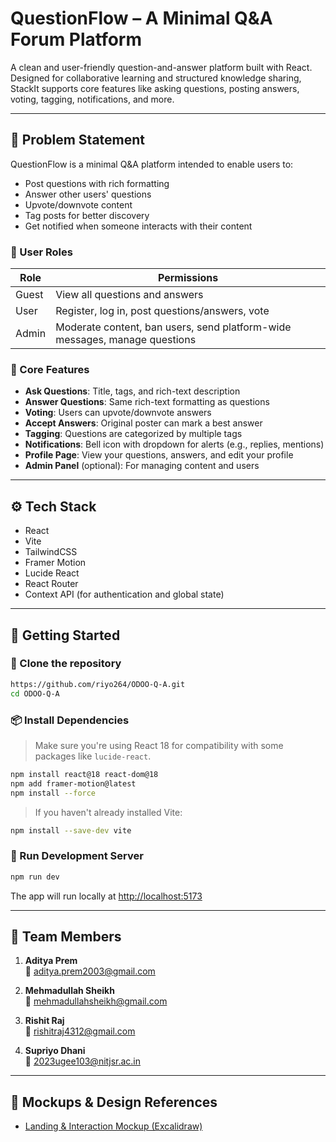 # QuestionFlow – A Minimal Q&A Forum Platform

A clean and user-friendly question-and-answer platform built with React. Designed for collaborative learning and structured knowledge sharing, StackIt supports core features like asking questions, posting answers, voting, tagging, notifications, and more.

---

## 🧠 Problem Statement

QuestionFlow is a minimal Q&A platform intended to enable users to:

- Post questions with rich formatting
- Answer other users' questions
- Upvote/downvote content
- Tag posts for better discovery
- Get notified when someone interacts with their content

### 🔐 User Roles

| Role    | Permissions                                                                 |
|---------|------------------------------------------------------------------------------|
| Guest   | View all questions and answers                                               |
| User    | Register, log in, post questions/answers, vote                               |
| Admin   | Moderate content, ban users, send platform-wide messages, manage questions   |

### 🎯 Core Features

- **Ask Questions**: Title, tags, and rich-text description
- **Answer Questions**: Same rich-text formatting as questions
- **Voting**: Users can upvote/downvote answers
- **Accept Answers**: Original poster can mark a best answer
- **Tagging**: Questions are categorized by multiple tags
- **Notifications**: Bell icon with dropdown for alerts (e.g., replies, mentions)
- **Profile Page**: View your questions, answers, and edit your profile
- **Admin Panel** (optional): For managing content and users

---

## ⚙️ Tech Stack

- React
- Vite
- TailwindCSS
- Framer Motion
- Lucide React
- React Router
- Context API (for authentication and global state)

---

## 🚀 Getting Started

### 📁 Clone the repository

```bash
https://github.com/riyo264/ODOO-Q-A.git
cd ODOO-Q-A
```

### 📦 Install Dependencies

> Make sure you're using React 18 for compatibility with some packages like `lucide-react`.

```bash
npm install react@18 react-dom@18
npm add framer-motion@latest
npm install --force
```

> If you haven't already installed Vite:

```bash
npm install --save-dev vite
```

### 🔌 Run Development Server

```bash
npm run dev
```

The app will run locally at [http://localhost:5173](http://localhost:5173)

---

## 👥 Team Members

1. **Aditya Prem**  
   📧 [aditya.prem2003@gmail.com](mailto:aditya.prem2003@gmail.com)

2. **Mehmadullah Sheikh**  
   📧 [mehmadullahsheikh@gmail.com](mailto:mehmadullahsheikh@gmail.com)

3. **Rishit Raj**  
   📧 [rishitraj4312@gmail.com](mailto:rishitraj4312@gmail.com)

4. **Supriyo Dhani**  
   📧 [2023ugee103@nitjsr.ac.in](mailto:2023ugee103@nitjsr.ac.in)

---

## 📎 Mockups & Design References

- [Landing & Interaction Mockup (Excalidraw)](https://link.excalidraw.com/l/65VNwvy7c4X/9mhEahV0MQg)



